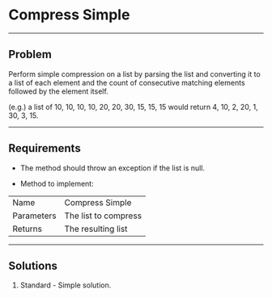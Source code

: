 # Compress Simple

---

## Problem
Perform simple compression on a list by parsing the list and converting it to
a list of each element and the count of consecutive matching elements
followed by the element itself.

(e.g.) a list of 10, 10, 10, 10, 20, 20, 30, 15, 15, 15
would return 4, 10, 2, 20, 1, 30, 3, 15.


---

## Requirements
- The method should throw an exception if the list is null.

- Method to implement:  

|            |                                                               |
|------------|---------------------------------------------------------------|
| Name       | Compress Simple                                               |
| Parameters | The list to compress                                          |
| Returns    | The resulting list                                            |

---

## Solutions
1. Standard - Simple solution.